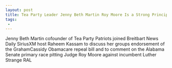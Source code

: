```yaml
---
layout: post
title: Tea Party Leader Jenny Beth Martin Roy Moore Is a Strong Principled Conservative Who Will Put Principles First in the Senate
tags:
 -
---
```

Jenny Beth Martin cofounder of Tea Party Patriots joined Breitbart News Daily SiriusXM host Raheem Kassam to discuss her groups endorsement of the GrahamCassidy Obamacare repeal bill and to comment on the Alabama Senate primary race pitting Judge Roy Moore against incumbent Luther Strange RAL
